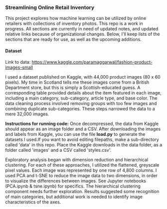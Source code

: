 ### Streamlining Online Retail Inventory

This project explores how machine learning can be utilized by online retailers with collections of inventory photos. This repo is a work in progress. All sections are currently in need of updated notes, and updated relative links because of organizational changes. Below, I'll keep lists of the sections that are ready for use, as well as the upcoming additions. 

#### Dataset
Link to data: https://www.kaggle.com/paramaggarwal/fashion-product-images-small 

I used a dataset published on Kaggle, with 44,000 product images (80 x 60 pixels). My time in Scotland tells me these images come from a British Department store, but this is simply a Scottish-educated guess. A corresponding table provided details about the item featured in each image, including a main category, sub-category, article type, and base color. The data cleaning process involved removing groups with too few images and combining duplicate sub-categories. These steps narrowed the data to a mere 32,000 images. 

__Instructions for running code:__
Once decompressed, the data from Kaggle should appear as an image folder and a CSV.  After downloading the images and labels from Kaggle, you can use the file **load.py** to generate the datasets I used.If you want to avoid editing filepaths, make a sub-directory called 'data' in this repo. Place the Kaggle downloads in the data folder, as a folder called 'images' and a CSV called 'styles.csv'.


Exploratory analysis began with dimension reduction and hierarchical clustering. For each of these approaches, I utilized the flattened, greyscale pixel values. Each image was represented by one row of 4,800 columns. I used PCA and t-SNE to reduce the image data to two dimensions, in order to visualize the differences between images. See Jupyter notebooks (PCA.ipynb & tsne.ipynb) for specifics. The hierarchical clustering component needs further exploration. Results suggested some recognition of main categories, but additional work is needed to identify image characteristics of the axes. 





